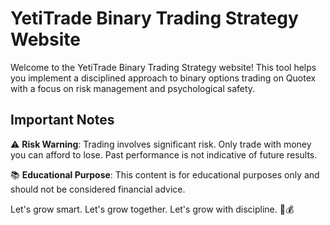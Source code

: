 # YetiTrade Binary Trading Strategy Website

Welcome to the YetiTrade Binary Trading Strategy website! This tool helps you implement a disciplined approach to binary options trading on Quotex with a focus on risk management and psychological safety.

## Important Notes

⚠️ **Risk Warning**: Trading involves significant risk. Only trade with money you can afford to lose. Past performance is not indicative of future results.

📚 **Educational Purpose**: This content is for educational purposes only and should not be considered financial advice.

Let's grow smart. Let's grow together. Let's grow with discipline. 🚀💰

